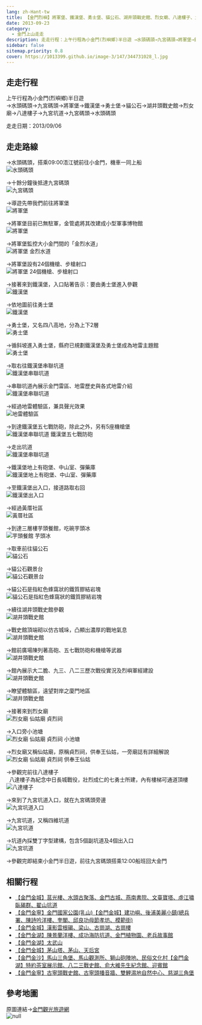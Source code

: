 ```yaml
---
lang: zh-Hant-tw
title: 【金門烈嶼】將軍堡、鐵漢堡、勇士堡、貓公石、湖井頭戰史館、烈女廟、八達樓子、九宮坑道
date: 2013-09-23
category: 
  - 金門上山走走
description: 走走行程：上午行程為小金門(烈嶼鄉)半日遊 →水頭碼頭→九宮碼頭→將軍堡→鐵漢堡→勇士堡→貓公石→湖井頭戰史館→烈女廟→八達樓子→九宮坑道→九宮碼頭→水頭碼頭
sidebar: false
sitemap.priority: 0.8
cover: https://1013399.github.io/image-3/147/344731028_l.jpg
---
```


## 走走行程
上午行程為小金門(烈嶼鄉)半日遊  
→水頭碼頭→九宮碼頭→將軍堡→鐵漢堡→勇士堡→貓公石→湖井頭戰史館→烈女廟→八達樓子→九宮坑道→九宮碼頭→水頭碼頭

走走日期：2013/09/06

<!-- more -->

## 走走路線  
→水頭碼頭，搭乘09:00浯江號前往小金門，機車一同上船  
![水頭碼頭](https://1013399.github.io/image-3/147/344717597_l.jpg)

→十餘分鐘後抵達九宮碼頭  
![九宮碼頭](https://1013399.github.io/image-3/147/344718527_l.jpg)

→導遊先帶我們前往將軍堡  
![將軍堡](https://1013399.github.io/image-3/147/344719413_l.jpg)

→將軍堡目前已無駐軍，金管處將其改建成小型軍事博物館  
![將軍堡](https://1013399.github.io/image-3/147/344720224_l.jpg)

→將軍堡監控大小金門間的「金烈水道」  
![將軍堡 金烈水道](https://1013399.github.io/image-3/147/344720924_l.jpg)

→將軍堡設有24個機槍、步槍射口  
![將軍堡 24個機槍、步槍射口](https://1013399.github.io/image-3/147/344721311_l.jpg)

→接著來到鐵漢堡，入口貼著告示：要由勇士堡進入參觀  
![鐵漢堡](https://1013399.github.io/image-3/147/344721694_l.jpg)

→依地圖前往勇士堡  
![鐵漢堡](https://1013399.github.io/image-3/147/344722225_l.jpg)

→勇士堡，又名四八高地，分為上下2層  
![勇士堡](https://1013399.github.io/image-3/147/344723010_l.jpg)

→循斜坡進入勇士堡，縣府已規劃鐵漢堡及勇士堡成為地雷主題館  
![勇士堡](https://1013399.github.io/image-3/147/344725770_l.jpg)

→取右往鐵漢堡串聯坑道  
![鐵漢堡串聯坑道](https://1013399.github.io/image-3/147/344726343_l.jpg)

→串聯坑道內展示金門雷區、地雷歷史與各式地雷介紹  
![鐵漢堡串聯坑道](https://1013399.github.io/image-3/147/344726886_l.jpg)

→經過地雷體驗區，兼具聲光效果  
![地雷體驗區](https://1013399.github.io/image-3/147/344728134_l.jpg)

→到達鐵漢堡五七戰防砲，除此之外，另有5座機槍堡  
![鐵漢堡串聯坑道 鐵漢堡五七戰防砲](https://1013399.github.io/image-3/147/344728964_l.jpg)

→走出坑道  
![鐵漢堡串聯坑道](https://1013399.github.io/image-3/147/344729515_l.jpg)

→鐵漢堡地上有砲堡、中山室、彈藥庫  
![鐵漢堡地上有砲堡、中山室、彈藥庫](https://1013399.github.io/image-3/147/344730152_l.jpg)

→至鐵漢堡出入口，接道路取右回  
![鐵漢堡出入口](https://1013399.github.io/image-3/147/344731028_l.jpg)

→經過黃厝社區  
![黃厝社區](https://1013399.github.io/image-3/147/344731637_l.jpg)

→到達三層樓芋頭餐館，吃碗芋頭冰  
![芋頭餐館 芋頭冰](https://1013399.github.io/image-3/147/344732194_l.jpg)

→取車前往貓公石  
![貓公石](https://1013399.github.io/image-3/147/344725077_l.jpg)

→貓公石觀景台  
![貓公石觀景台](https://1013399.github.io/image-3/147/344724123_l.jpg)

→貓公石是指紅色蜂窩狀的鐵質膠結岩塊  
![貓公石是指紅色蜂窩狀的鐵質膠結岩塊](https://1013399.github.io/image-3/147/344724556_l.jpg)

→續往湖井頭戰史館參觀  
![湖井頭戰史館](https://1013399.github.io/image-3/147/344732783_l.jpg)

→戰史館頂端砌以仿古城垛，凸顯出濃厚的戰地氣息  
![湖井頭戰史館](https://1013399.github.io/image-3/147/344733466_l.jpg)

→館前廣場陳列著高砲、五七戰防砲和機槍等武器  
![湖井頭戰史館](https://1013399.github.io/image-3/147/344734090_l.jpg)

→館內展示大二膽、九三、八二三歷次戰役實況及烈嶼軍經建設  
![湖井頭戰史館](https://1013399.github.io/image-3/147/344734713_l.jpg)

→瞭望體驗區，遠望對岸之廈門地區  
![湖井頭戰史館](https://1013399.github.io/image-3/147/344735208_l.jpg)

→接著來到烈女廟  
![烈女廟 仙姑廟 貞烈祠](https://1013399.github.io/image-3/147/344735832_l.jpg)

→入口旁小池塘  
![烈女廟 仙姑廟 貞烈祠 小池塘](https://1013399.github.io/image-3/147/344736320_l.jpg)

→烈女廟又稱仙姑廟，原稱貞烈祠，供奉王仙姑，一旁廟誌有詳細解說  
![烈女廟 仙姑廟 貞烈祠 供奉王仙姑](https://1013399.github.io/image-3/147/344737051_l.jpg)

→參觀完前往八達樓子  
  八達樓子為紀念中日長城戰役，壯烈成仁的七勇士所建，內有樓梯可通道頂樓  
![八達樓子](https://1013399.github.io/image-3/147/344737745_l.jpg)

→來到了九宮坑道入口，就在九宮碼頭旁邊  
![九宮坑道入口](https://1013399.github.io/image-3/147/344738494_l.jpg)

→九宮坑道，又稱四維坑道  
![九宮坑道](https://1013399.github.io/image-3/147/344740307_l.jpg)

→坑道內採雙丁字型建構，包含5個副坑道及4個出入口  
![九宮坑道](https://1013399.github.io/image-3/147/344739589_l.jpg)

→參觀完即結束小金門半日遊，前往九宮碼頭搭乘12:00船班回大金門

## 相關行程  
- [【金門金城】莒光樓、水頭古聚落、金門古城、燕南書院、文臺寶塔、虛江嘯臥碣群、翟山坑道](/posts/post-150-2013-09-23.md)
- [【金門金寧】金門國家公園(乳山)【金門金城】建功嶼、後浦美麗小鎮(總兵署、陳詩吟洋樓、奎閣、邱良功母節孝坊、模範街)](/posts/post-149-2013-09-23.html)  
- [【金門金城】漢影雲根碣、梁山、古崗湖、古崗樓](/posts/post-148-2013-09-23.html)   
- [【金門金湖】陳景蘭洋樓、成功海防坑道、金門植物園、老兵故事館](/posts/post-146-2013-09-23.md)  
- [【金門金湖】太武山](/posts/post-145-2013-09-23.md)  
- [【金門金城】茅山塔、茅山、天后宮](/posts/post-144-2013-09-23.md)  
- [【金門金沙】馬山三角堡、馬山觀測所、獅山砲陣地、民俗文化村【金門金湖】特約茶室展示館、八二三戰史館、俞大維先生紀念館、迎賓館](/posts/post-143-2013-09-23.md)
- [【金門金寧】古寧頭戰史館、古寧頭播音牆、雙鯉濕地自然中心、慈湖三角堡](/posts/post-142-2013-09-23.html)

## 參考地圖  
原圖連結→[金門觀光旅遊網](http://tour.kinmen.gov.tw/upload/relfile/trip/633941419108138807.jpg)  
![null](https://1013399.github.io/image-3/147/343898065_l.jpg)